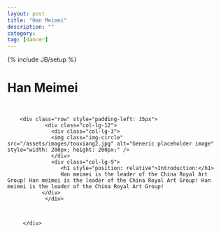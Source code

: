 ```yaml
---
layout: post
title: "Han Meimei"
description: ""
category: 
tag: [dancer]
---
```

{% include JB/setup %}


<div class="content-wrapper">
		     <div id="Han Meimei" class="col-lg-12" style="padding-bottom: 3%"><h1>Han Meimei</h1></div>

		<div class="row" style="padding-left: 15px">
                <div class="col-lg-12">
                  <div class="col-lg-3">
                  <img class="img-circle" src="/assets/images/touxiang2.jpg" alt="Generic placeholder image" style="width: 200px; height: 200px;" />
                  </div>
                  <div class="col-lg-9">
                     <h1 style="position: relative">Introduction:</h1>
                     Han meimei is the leader of the China Royal Art Group! Han meimei is the leader of the China Royal Art Group! Han meimei is the leader of the China Royal Art Group!
               </div>
                </div>

               

	     </div>
</div>

